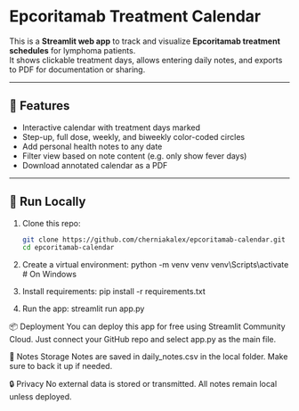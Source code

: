 # Epcoritamab Treatment Calendar

This is a **Streamlit web app** to track and visualize **Epcoritamab treatment schedules** for lymphoma patients.  
It shows clickable treatment days, allows entering daily notes, and exports to PDF for documentation or sharing.

---

## 📅 Features

- Interactive calendar with treatment days marked
- Step-up, full dose, weekly, and biweekly color-coded circles
- Add personal health notes to any date
- Filter view based on note content (e.g. only show fever days)
- Download annotated calendar as a PDF

---

## 🚀 Run Locally

1. Clone this repo:
   ```bash
   git clone https://github.com/cherniakalex/epcoritamab-calendar.git
   cd epcoritamab-calendar

2. Create a virtual environment:
    python -m venv venv
    venv\\Scripts\\activate  # On Windows

3. Install requirements:
    pip install -r requirements.txt

4. Run the app:
    streamlit run app.py


📦 Deployment
You can deploy this app for free using Streamlit Community Cloud.
Just connect your GitHub repo and select app.py as the main file.

📝 Notes Storage
Notes are saved in daily_notes.csv in the local folder. Make sure to back it up if needed.

🔒 Privacy
No external data is stored or transmitted. All notes remain local unless deployed.



